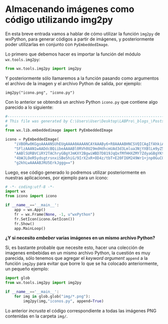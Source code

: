 # Almacenando imágenes como código utilizando img2py

En esta breve entrada vamos a hablar de cómo utilizar la función `ìmg2py` de wxPython, para generar 
códigos a partir de imágenes, y posteriormente poder utilizarlas en conjunto con `PyEmbeddedImage`.

Lo primero que debemos hacer es importar la función del módulo `wx.tools.img2py`:

```python
from wx.tools.img2py import img2py
```

Y posteriormente sólo llamaremos a la función pasando como argumentos el archivo de la imagen 
y el archivo Python de salida, por ejemplo:

```
img2py("icono.png", "icono.py")
```

Con lo anterior se obtendrá un archivo Python `icono.py` que contiene algo parecido a lo siguiente: 

```python
#----------------------------------------------------------------------
# This file was generated by C:\Users\User\Desktop\LABPro\_blogs_\Posts\test_app.py
#
from wx.lib.embeddedimage import PyEmbeddedImage

icono = PyEmbeddedImage(
    "iVBORw0KGgoAAAANSUhEUgAAAA0AAAANCAYAAABy6+R8AAAABHNCSVQICAgIfAhkiAAAAAlw"
    "SFlzAAAN1wAADdcBQiibeAAAABl0RVh0U29mdHdhcmUAd3d3Lmlua3NjYXBlLm9yZ5vuPBoA"
    "AABlSURBVCiRY2TAChryGBgYJmKXY2BgwiWBD7D819JqQxfMfHHXZMY7ZdyaGBgYKtEFNdk+"
    "4bWJLOeR5ydsgtrsnxiSBe5hiG/9IrX2xR+OD4z/tbT+E20FI6M249Wr1+jnp0GuCQD2OxXd"
    "g2khLwAAAABJRU5ErkJggg==")
```

Luego, ese código generado lo podremos utilizar posteriormente en nuestras aplicaciones, por ejemplo 
para un ícono:

```python
# -*- coding:utf-8 -*-
import wx
from icono import icono

if __name__=='__main__':
    app = wx.App()
    fr = wx.Frame(None, -1, u"wxPython")
    fr.SetIcon(icono.GetIcon())
    fr.Show()
    app.MainLoop()
```

**¿Y si necesito *embeber* varias imágenes en un mismo archivo Python?**

Si, es bastante probable que necesite esto, hacer una colección de imagenes embebidas en un mismo archivo Python, 
la cuestión es muy parecida, sólo tenemos que agregar el *keyword argument* `append` a la función `img2py` para 
evitar que borre lo que se ha colocado anteriormente, un pequeño ejemplo:

```python
import glob
from wx.tools.img2py import img2py

if __name__=='__main__':
    for img in glob.glob("img/*.png"):
        img2py(img,"iconos.py", append=True)
```

Lo anterior *incrusta* el código correspondiente a todas las imágenes PNG contenidas en la carpeta `img/`.